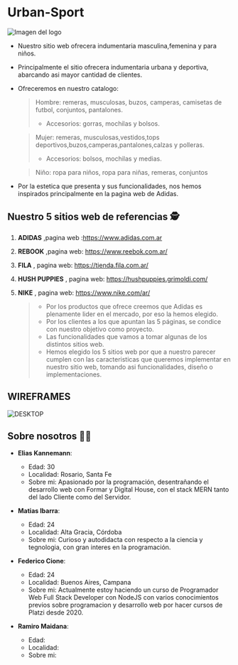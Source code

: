 #                   Urban-Sport
![Imagen del logo](https://github.com/MatiasRaulIbarra/Grupo_5_Urban-Sport/blob/master/Logo%20para%20el%20Readme.png)
* Nuestro sitio web  ofrecera indumentaria masculina,femenina y para niños.
* Principalmente  el sitio  ofrecera indumentaria urbana y deportiva, abarcando asi mayor cantidad de clientes.
* Ofreceremos en nuestro catalogo:

    > Hombre: remeras, musculosas, buzos, camperas, camisetas de futbol, conjuntos, pantalones.
    > 
    >* Accesorios: gorras, mochilas y bolsos.

    > Mujer: remeras, musculosas,vestidos,tops deportivos,buzos,camperas,pantalones,calzas y polleras.
    > 
    >* Accesorios: bolsos, mochilas y medias.

    > Niño: ropa para niños, ropa para niñas, remeras, conjuntos

* Por la estetica que presenta y sus funcionalidades, nos hemos inspirados principalmente  en la pagina web de Adidas.

 ##                 Nuestro 5 sitios web de referencias 🕵

     
1. __ADIDAS__ ,pagina web :https://www.adidas.com.ar
2. __REBOOK__ ,pagina web: https://www.reebok.com.ar/
3. __FILA__ , pagina web: https://tienda.fila.com.ar/
4. __HUSH PUPPIES__ , pagina web: https://hushpuppies.grimoldi.com/
5. __NIKE__ , pagina web: https://www.nike.com/ar/

   >* Por los productos que ofrece creemos que Adidas es plenamente lider en el mercado, por eso la hemos elegido.
   >* Por los clientes a los que apuntan las 5 páginas, se condice  con nuestro objetivo como proyecto.
   >* Las funcionalidades que vamos a tomar algunas de los distintos sitios web.
   >* Hemos elegido los 5 sitios web por que a nuestro parecer cumplen con las caracteristicas que queremos implementar en nuestro sitio web, tomando asi funcionalidades, diseño
     o implementaciones.

##                  WIREFRAMES 
![DESKTOP](https://github.com/MatiasRaulIbarra/Grupo_5_Urban-Sport/tree/master/Wireframe/escritorio)

##                 Sobre nosotros 🤜🤛

* __Elias Kannemann__:
    * Edad: 30
    * Localidad: Rosario, Santa Fe
    * Sobre mi: Apasionado por la programación, desentrañando el desarrollo web con Formar y Digital House, con el stack MERN tanto del lado Cliente como del Servidor.


* __Matias Ibarra__:
    * Edad: 24
    * Localidad: Alta Gracia, Córdoba 
    * Sobre mi: Curioso y autodidacta con respecto a la ciencia y  tegnologia, con gran interes en la programación.


* __Federico Cione__:
    * Edad: 24
    * Localidad: Buenos Aires, Campana
    * Sobre mi: Actualmente estoy haciendo un curso de Programador Web Full Stack Developer con NodeJS con
                varios conocimientos previos sobre programacion y desarrollo web por hacer cursos
                de Platzi desde 2020.

* __Ramiro Maidana__:
    * Edad:
    * Localidad:
    * Sobre mi:
